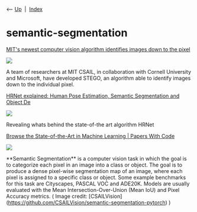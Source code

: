 <div class="nav">

⟵ [Up](index.html)  \|  [Index](index.html)

</div>

# semantic-segmentation

<div class="cards">

<div class="card">

<div class="card-title">

[MIT's newest computer vision algorithm identifies images down to the
pixel](https://www.engadget.com/mit-computer-vision-algorithm-identifies-images-down-to-the-pixel-130051112.html)

</div>

<div class="card-image">

[![](https://s.yimg.com/ny/api/res/1.2/mO_NA2J03vyvD4oyvb4xkw--/YXBwaWQ9aGlnaGxhbmRlcjt3PTEyMDA7aD04MDM-/https://s.yimg.com/os/creatr-uploaded-images/2022-04/bb03e290-c00b-11ec-9656-f63c96120141)](https://www.engadget.com/mit-computer-vision-algorithm-identifies-images-down-to-the-pixel-130051112.html)

</div>

A team of researchers at MIT CSAIL, in collaboration with Cornell
University and Microsoft, have developed STEGO, an algorithm able to
identify images down to the individual pixel.

</div>

<div class="card">

<div class="card-title">

[HRNet explained: Human Pose Estimation, Semantic Segmentation and
Object
De](https://towardsdatascience.com/hrnet-explained-human-pose-estimation-sematic-segmentation-and-object-detection-63f1ce79ef82?source=rss----7f60cf5620c9---4)

</div>

<div class="card-image">

[![](https://miro.medium.com/v2/resize:fit:1200/1*rLhbwmHhjFF2u9NrO3iWpg.jpeg)](https://towardsdatascience.com/hrnet-explained-human-pose-estimation-sematic-segmentation-and-object-detection-63f1ce79ef82?source=rss----7f60cf5620c9---4)

</div>

Revealing whats behind the state-of-the art algorithm HRNet

</div>

<div class="card">

<div class="card-title">

[Browse the State-of-the-Art in Machine Learning \| Papers With
Code](https://paperswithcode.com/task/semantic-segmentation)

</div>

<div class="card-image">

[![](https://production-media.paperswithcode.com/tasks/Screenshot_2021-01-25_at_13.41.15_e92BZLz.png)](https://paperswithcode.com/task/semantic-segmentation)

</div>

\*\*Semantic Segmentation\*\* is a computer vision task in which the
goal is to categorize each pixel in an image into a class or object. The
goal is to produce a dense pixel-wise segmentation map of an image,
where each pixel is assigned to a specific class or object. Some example
benchmarks for this task are Cityscapes, PASCAL VOC and ADE20K. Models
are usually evaluated with the Mean Intersection-Over-Union (Mean IoU)
and Pixel Accuracy metrics. ( Image credit:
\[CSAILVision\](https://github.com/CSAILVision/semantic-segmentation-pytorch)
)

</div>

</div>
